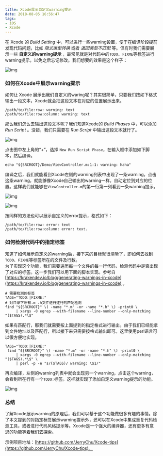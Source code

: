 ```yaml
---
title: Xcode展示自定义warning提示
date: 2018-08-05 16:56:47
tags:
- iOS
- Xcode
---
```


在 Xcode 的 _Build Setting_ 中，可以进行一些warning设置，便于在编译阶段提前发现代码问题，比如 _隐式类型转换_ 或者 _返回类型不匹配_ 等。但有时我们需要展示一些 __自定义的warning提示__ ，最常见就是对代码中的`TODO`、`FIXME`等标签进行warning提示，以免之后忘记修改。我们想要的效果是这个样子：

![img](https://wx3.sinaimg.cn/mw690/83e01499gy1ftywvsuc4zj21kw07qq4f.jpg)


### 如何在Xcode中展示warning提示

如何让 Xcode 展示出我们自定义的waring呢？其实很简单，只要我们按如下格式输出一段文本，Xcode就会把这段文本在对应的位置展示出来。

	/path/to/file:row: warning: text
	/path/to/file:row:column: warning: text

那么我们怎么去输出这段文本呢？我们知道Xcode的 _Build Phases_ 中，可以添加 _Run Script_ 。没错，我们只需要在 _Run Script_ 中输出这段文本就行了。  

![img](https://wx4.sinaimg.cn/mw690/83e01499gy1ftywvt6v6aj21900cgq59.jpg)

点击图中左上角的“+”，选择 `New Run Script Phase`，在输入框中添加如下脚本，然后编译。

    echo "${SRCROOT}/Demo/ViewController.m:1:1: warning: haha"	

编译之后，我们就能看到Xcode左侧的warning列表中出现了一条warning，点击这条warning，就能够像Xcode自己输出的warning一样，自动定位到对应的位置。这样我们就能够在`ViewController.m`的第一行第一列看到一条warning提示。

![img](https://wx2.sinaimg.cn/mw690/83e01499gy1ftywvs5efjj20g0046weu.jpg)

![img](https://wx3.sinaimg.cn/mw690/83e01499gy1ftywvso3xnj21j009swg0.jpg)

按同样的方法也可以展示自定义的error提示，格式如下：

	/path/to/file:row: error: text
	/path/to/file:row:column: error: text.
	

### 如何检测代码中的指定标签

知道了如何展示自定义的warning后，接下来的目标就很清晰了，即如何去找到`TODO`、`FIXME`等标签所在的文件及行数。  
为了实现这个功能，我们需要遍历每一个文件的每一行代码，检测代码中是否出现了对应的标签。这一步我们可以用下面的脚本实现。参考自 [https://krakendev.io/blog/generating-warnings-in-xcode](https://krakendev.io/blog/generating-warnings-in-xcode) 。

	# 需要检测的标签
	TAGS="TODO:|FIXME:"
	# 对目录下所有.m .h文件进行逐行的匹配检测
	find "${SRCROOT}" \( -name "*.m" -or -name "*.h" \) -print0 \  
   		 | xargs -0 egrep --with-filename --line-number --only-matching   "($TAGS).*\$"
    	 
如果有匹配行，那我们就需要按上面提到的指定格式进行输出。由于我们已经能拿到文件地址以及匹配行，所以接下来只需要按格式输出即可。这里使用perl语言可以很方便地实现。
    	 
    TAGS="TODO:|FIXME:"  
	 find "${SRCROOT}" \( -name "*.m" -or -name "*.h" \) -print0 \  
   		 | xargs -0 egrep --with-filename --line-number --only-matching   "($TAGS).*\$" \  
    	 | perl -p -e "s/($TAGS)/ warning: \$1/"
    	 
再次编译，左侧的warning列表中就会出现另一个warning，点击这个warning，会看到所在行有一个`TODO:`标签。这样就实现了添加自定义warning提示的功能。

![img](https://wx3.sinaimg.cn/mw690/83e01499gy1ftywvsuc4zj21kw07qq4f.jpg)

### 总结
了解Xcode展示warning的原理后，我们可以基于这个功能做很多有趣的事情。除了本文提到的对指定标签展示warning提示外，还可以在Xcode中集成重复代码检测工具，或者进行代码风格提示等。Xcode是一个强大的编译器，还有更多有意思的功能等着我们去探索。

示例项目地址：[https://github.com/JerryChu/Xcode-tips](https://github.com/JerryChu/Xcode-tips)。